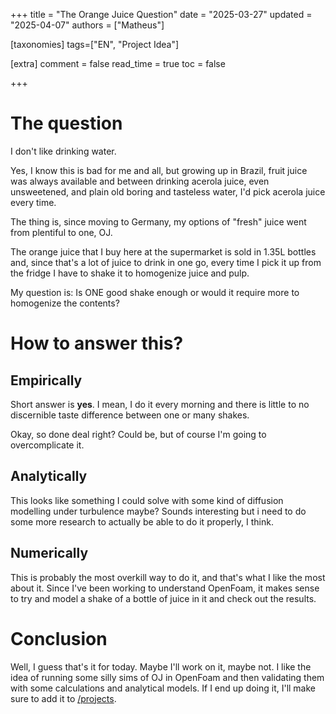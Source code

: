 +++
title = "The Orange Juice Question"
date = "2025-03-27"
updated = "2025-04-07"
authors = ["Matheus"]


[taxonomies]
tags=["EN", "Project Idea"]


[extra]
comment = false
read_time = true
toc = false

+++

# The question

I don't like drinking water. 

Yes, I know this is bad for me and all, but growing up in Brazil, fruit juice was always available and between drinking acerola juice, even unsweetened, and plain old boring and tasteless water, I'd pick acerola juice every time.

The thing is, since moving to Germany, my options of "fresh" juice went from plentiful to one, OJ.

The orange juice that I buy here at the supermarket is sold in 1.35L bottles and, since that's a lot of juice to drink in one go, every time I pick it up from the fridge I have to shake it to homogenize juice and pulp.

My question is: Is ONE good shake enough or would it require more to homogenize the contents?

# How to answer this?

## Empirically
Short answer is **yes**. I mean, I do it every morning and there is little to no discernible taste difference between one or many shakes.

Okay, so done deal right? Could be, but of course I'm going to overcomplicate it.

## Analytically
This looks like something I could solve with some kind of diffusion modelling under turbulence maybe? Sounds interesting but i need to do some more research to actually be able to do it properly, I think.

## Numerically
This is probably the most overkill way to do it, and that's what I like the most about it. Since I've been working to understand OpenFoam, it makes sense to try and model a shake of a bottle of juice in it and check out the results.

# Conclusion
Well, I guess that's it for today. Maybe I'll work on it, maybe not. I like the idea of running some silly sims of OJ in OpenFoam and then validating them with some calculations and analytical models.
If I end up doing it, I'll make sure to add it to [/projects](/projects).